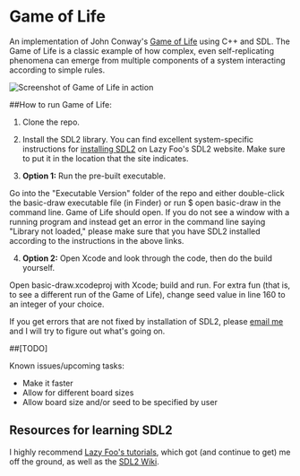 # Game of Life

An implementation of John Conway's [Game of Life](https://en.wikipedia.org/wiki/Conway's_Game_of_Life) using C++ and SDL. The Game of Life is a classic example of how complex, even self-replicating phenomena can emerge from multiple components of a system interacting according to simple rules.

![Screenshot of Game of Life in action](https://eabrash.github.io/assets/gameoflifecopy.png)


##How to run Game of Life:

1. Clone the repo.

2. Install the SDL2 library. You can find excellent system-specific instructions for [installing SDL2](http://lazyfoo.net/tutorials/SDL/01_hello_SDL/index.php) on Lazy Foo's SDL2 website. Make sure to put it in the location that the site indicates.

3. **Option 1:** Run the pre-built executable.

 Go into the "Executable Version" folder of the repo and either double-click the basic-draw executable file (in Finder) or run $ open basic-draw in the command line. Game of Life should open. If you do not see a window with a running program and instead get an error in the command line saying "Library not loaded," please make sure that you have SDL2 installed according to the instructions in the above links.

4. **Option 2:** Open Xcode and look through the code, then do the build yourself.

 Open basic-draw.xcodeproj with Xcode; build and run. For extra fun (that is, to see a different run of the Game of Life), change seed value in line 160 to an integer of your choice. 

If you get errors that are not fixed by installation of SDL2, please [email me](mailto:emabrash@gmail.com) and I will try to figure out what's going on.

##[TODO]

Known issues/upcoming tasks:
* Make it faster
* Allow for different board sizes
* Allow board size and/or seed to be specified by user

## Resources for learning SDL2

I highly recommend [Lazy Foo's tutorials](http://lazyfoo.net/tutorials/SDL/index.php), which got (and continue to get) me off the ground, as well as the [SDL2 Wiki](https://wiki.libsdl.org/).

